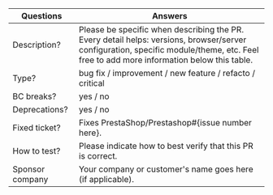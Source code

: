 <!-----------------------------------------------------------------------------
Thank you for contributing to the PrestaShop project! 

Please take the time to edit the "Answers" rows below with the necessary information.

Check out our contribution guidelines to find out how to complete it:
https://devdocs.prestashop.com/1.7/contribute/contribution-guidelines/#pull-requests
------------------------------------------------------------------------------>

| Questions         | Answers
| ----------------- | -------------------------------------------------------
| Description?      | Please be specific when describing the PR. <br> Every detail helps: versions, browser/server configuration, specific module/theme, etc. Feel free to add more information below this table.
| Type?             | bug fix / improvement / new feature / refacto / critical
| BC breaks?        | yes / no
| Deprecations?     | yes / no
| Fixed ticket?     | Fixes PrestaShop/Prestashop#{issue number here}.
| How to test?      | Please indicate how to best verify that this PR is correct.
| Sponsor company   | Your company or customer's name goes here (if applicable).

<!-- Click the form's "Preview" button to make sure the table is functional in GitHub. Thank you! -->
